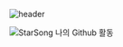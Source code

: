 ![header](https://capsule-render.vercel.app/api?type=wave&color=auto&height=300&section=header&text=capsule%20render&fontSize=90)

![StarSong 나의 Github 활동](https://github-readme-stats.vercel.app/api?username=anuraghazra&theme=discord_old_blurple&show_icons=true)
